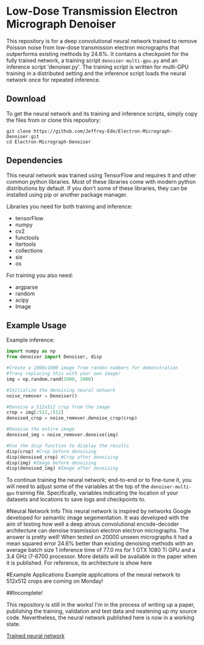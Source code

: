# Low-Dose Transmission Electron Micrograph Denoiser

This repository is for a deep convolutional neural network trained to remove Poisson noise from low-dose transmission electron micrographs that outperforms existing methods by 24.6%. It contains a checkpoint for the fully trained network, a training script `denoiser-multi-gpu.py` and an inference script 'denoiser.py'. The training script is written for multi-GPU training in a distributed setting and the inference script loads the neural network once for repeated inference.

## Download

To get the neural network and its training and inference scripts, simply copy the files from or clone this repository:

```
git clone https://github.com/Jeffrey-Ede/Electron-Micrograph-Denoiser.git
cd Electron-Micrograph-Denoiser
```

## Dependencies

This neural network was trained using TensorFlow and requires it and other common python libraries. Most of these libraries come with modern python distributions by default. If you don't some of these libraries, they can be installed using pip or another package manager. 

Libraries you need for both training and inference:

* tensorFlow
* numpy
* cv2
* functools
* itertools
* collections
* six
* os

For training you also need:

* argparse
* random
* scipy
* Image

## Example Usage

Example inference:

```python
import numpy as np
from denoiser import Denoiser, disp

#Create a 1000x1000 image from randon numbers for demonstration
#Tra=y replacing this with your own image!
img = np.random.rand(1000, 1000)

#Initialize the denoising neural network
noise_remover = Denoiser()

#Denoise a 512x512 crop from the image
crop = img[:512,:512]
denoised_crop = noise_remover.denoise_crop(crop)

#Denoise the entire image
denoised_img = noise_remover.denoise(img)

#Use the disp function to display the results
disp(crop) #Crop before denoising
disp(denoised_crop) #Crop after denoising
disp(img) #Image before denoising
disp(denoised_img) #Image after denoising
```

To continue training the neural network; end-to-end or to fine-tune it, you will need to adjust some of the variables at the top of the `denoiser-multi-gpu` training file. Specifically, variables indicating the location of your datasets and locations to save logs and checkpoints to.

#Neural Network Info
This neural network is inspired by networks Google developed for semantic image segementation. It was developed with the aim of testing how well a deep atrous convolutional encode-decoder architecture can denoise trasmission electron electron micrographs. The answer is pretty well! When tested on 20000 unseen micrographs it had a mean squared error 24.6% better than existing denoising methods with an average batch size 1 inference time of 77.0 ms for 1 GTX 1080 Ti GPU and a 3.4 GHz i7-6700 processor. More details will be available in the paper when it is published. For reference, its architecture is show here

#Example Applications
Example applications of the neural network to 512x512 crops are coming on Monday!

##Incomplete! 

This repository is still in the works! I'm in the process of writing up a paper, publishing the training, validation and test data and neatening up my source code. Nevertheless, the neural network published here is now in a working state.

[Trained neural network](<add link>)
